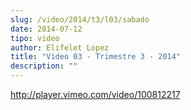 ```yaml
---
slug: /video/2014/t3/l03/sabado
date: 2014-07-12
tipo: video
author: Elifelet Lopez
title: "Video 03 - Trimestre 3 - 2014"
description: ""
---
```


http://player.vimeo.com/video/100812217
